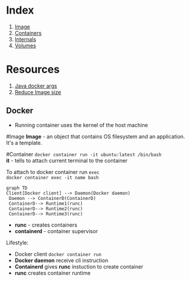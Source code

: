 # Index 
1. [Image](Image)
2. [Containers](Containers)
3. [Internals](Internals)
4. [Volumes](Volumes)

# Resources
1. [Java docker args](https://blog.gceasy.io/2020/11/05/best-practices-java-memory-arguments-for-containers/)
2. [Reduce Image size](https://github.com/docker-slim/docker-slim)


## Docker
* Running container uses the kernel	of the host machine

#Image
**Image** - an object that contains OS filesystem and an application.
It's a template.

#Container
`docker container run -it ubuntu:latest /bin/bash`   
 **it** - tells to attach current terminal to the container
 
 To attach to docker container run `exec`   
 `docker container exec -it name bash`

```mermaid
graph TD
Client[Docker client] --> Daemon(Docker daemon)
 Daemon --> ContainerD(ContainerD)
 ContainerD--> Runtime1(runc)
 ContainerD--> Runtime2(runc)
 ContainerD--> Runtime3(runc)
```
- **runc** - creates containers
- **containerd** - container supervisor

Lifestyle:   
- Docker client `docker container run`
- **Docker daemon** receive cli instruction
- **Containerd** gives **runc** instuction to create container 
- **runc** creates container runtime


